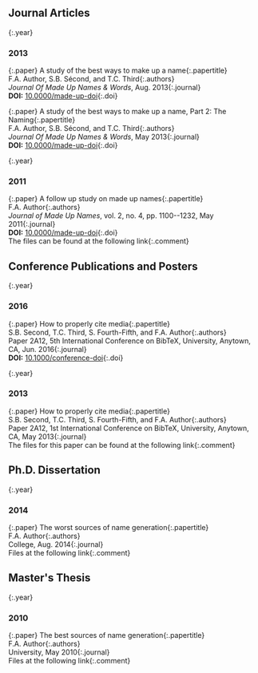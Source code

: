 Journal Articles
---

{:.year}
### 2013

{:.paper}
<span>A study of the best ways to make up a name</span>{:.papertitle}  
<span>F.A. Author, S.B. Sécond, and T.C. Third</span>{:.authors}  
<span>_Journal Of Made Up Names & Words_, Aug. 2013</span>{:.journal}  
<span>**DOI:** [10.0000/made-up-doi](https://dx.doi.org/10.0000/made-up-doi)</span>{:.doi}  

{:.paper}
<span>A study of the best ways to make up a name, Part 2: The Naming</span>{:.papertitle}  
<span>F.A. Author, S.B. Sécond, and T.C. Third</span>{:.authors}  
<span>_Journal Of Made Up Names & Words_, May 2013</span>{:.journal}  
<span>**DOI:** [10.0000/made-up-doi](https://dx.doi.org/10.0000/made-up-doi)</span>{:.doi}  

{:.year}
### 2011

{:.paper}
<span>A follow up study on made up names</span>{:.papertitle}  
<span>F.A. Author</span>{:.authors}  
<span>_Journal of Made Up Names_, vol. 2, no. 4, pp. 1100--1232, May 2011</span>{:.journal}  
<span>**DOI:** [10.0000/made-up-doi](https://dx.doi.org/10.0000/made-up-doi)</span>{:.doi}  
<span>The files can be found at the following link</span>{:.comment}  

Conference Publications and Posters
---

{:.year}
### 2016

{:.paper}
<span>How to properly cite media</span>{:.papertitle}  
<span>S.B. Second, T.C. Third, S. Fourth-Fifth, and F.A. Author</span>{:.authors}  
<span>Paper 2A12, 5th International Conference on BibTeX, University, Anytown, CA, Jun. 2016</span>{:.journal}  
<span>**DOI:** [10.1000/conference-doi](https://dx.doi.org/10.1000/conference-doi)</span>{:.doi}  

{:.year}
### 2013

{:.paper}
<span>How to properly cite media</span>{:.papertitle}  
<span>S.B. Second, T.C. Third, S. Fourth-Fifth, and F.A. Author</span>{:.authors}  
<span>Paper 2A12, 1st International Conference on BibTeX, University, Anytown, CA, May 2013</span>{:.journal}  
<span>The files for this paper can be found at the following link</span>{:.comment}  

Ph.D. Dissertation
---

{:.year}
### 2014

{:.paper}
<span>The worst sources of name generation</span>{:.papertitle}  
<span>F.A. Author</span>{:.authors}  
<span>College, Aug. 2014</span>{:.journal}  
<span>Files at the following link</span>{:.comment}  

Master's Thesis
---

{:.year}
### 2010

{:.paper}
<span>The best sources of name generation</span>{:.papertitle}  
<span>F.A. Author</span>{:.authors}  
<span>University, May 2010</span>{:.journal}  
<span>Files at the following link</span>{:.comment}  
